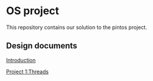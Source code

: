 # OS project

This repository contains our solution to the pintos project.

## Design documents

[Introduction](https://github.com/AliElneklawy/OS-project-pintOS/blob/main/Design%20documents/Introduction.md)

[Project 1:Threads](https://github.com/AliElneklawy/OS-project-pintOS/blob/main/Design%20documents/project%201.md)
